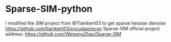 # Sparse-SIM-python
I modified the SIM project from @Tlambert03 to get sparse hessian denoise
https://github.com/tlambert03/pycudasirecon
Sparse-SIM official project address:
https://github.com/WeisongZhao/Sparse-SIM
